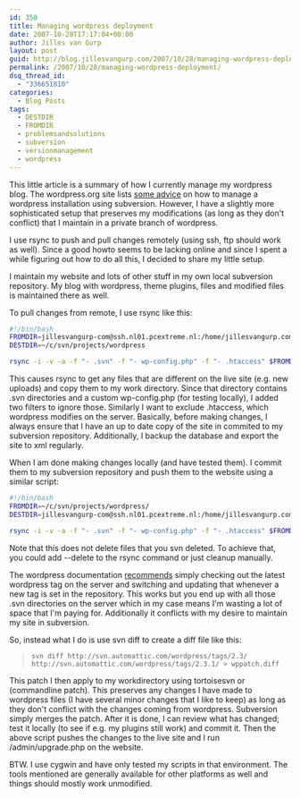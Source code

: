 ```yaml
---
id: 350
title: Managing wordpress deployment
date: 2007-10-28T17:17:04+00:00
author: Jilles van Gurp
layout: post
guid: http://blog.jillesvangurp.com/2007/10/28/managing-wordpress-deployment/
permalink: /2007/10/28/managing-wordpress-deployment/
dsq_thread_id:
  - "336651810"
categories:
  - Blog Posts
tags:
  - DESTDIR
  - FROMDIR
  - problemsandsolutions
  - subversion
  - versionmanagement
  - wordpress
---
```

This little article is a summary of how I currently manage my wordpress blog. The wordpress.org site lists [some advice](http://codex.wordpress.org/Installing/Updating_WordPress_with_Subversion) on how to manage a wordpress installation using subversion. However, I have a slightly more sophisticated setup that preserves my modifications (as long as they don't conflict) that I maintain in a private branch of wordpress.

I use rsync to push and pull changes remotely (using ssh, ftp should work as well). Since a good howto seems to be lacking online and since I spent a while figuring out how to do all this, I decided to share my little setup.
<!--more-->
I maintain my website and lots of other stuff in my own local subversion repository. My blog with wordpress, theme plugins, files and modified files is maintained there as well.

To pull changes from remote, I use rsync like this:

```bash
#!/bin/bash
FROMDIR=jillesvangurp-com@ssh.nl01.pcextreme.nl:/home/jillesvangurp.com/blog/
DESTDIR=~/c/svn/projects/wordpress

rsync -i -v -a -f "- .svn" -f "- wp-config.php" -f "- .htaccess" $FROMDIR $DESTDIR
```

This causes rsync to get any files that are different on the live site (e.g. new uploads) and copy them to my work directory. Since that directory contains .svn directories and a custom wp-config.php (for testing locally), I added two filters to ignore those. Similarly I want to exclude .htaccess, which wordpress modifies on the server. Basically, before making changes, I always ensure that I have an up to date copy of the site in commited to my subversion repository. Additionally, I backup the database and export the site to xml regularly.

When I am done making changes locally (and have tested them). I commit them to my subversion repository and push them to the website using a similar script:

```bash
#!/bin/bash
FROMDIR=~/c/svn/projects/wordpress/
DESTDIR=jillesvangurp-com@ssh.nl01.pcextreme.nl:/home/jillesvangurp.com/blog

rsync -i -v -a -f "- .svn" -f "- wp-config.php" -f "- .htaccess" $FROMDIR $DESTDIR
```

Note that this does not delete files that you svn deleted. To achieve that, you could add --delete to the rsync command or just cleanup manually.

The wordpress documentation [recommends](http://codex.wordpress.org/Installing/Updating_WordPress_with_Subversion) simply checking out the latest wordpress tag on the server and switching and updating that whenever a new tag is set in the repository. This works but you end up with all those .svn directories on the server which in my case means I'm wasting a lot of space that I'm paying for. Additionally it conflicts with my desire to maintain my site in subversion.

So, instead what I do is use svn diff to create a diff file like this:

> `svn diff http://svn.automattic.com/wordpress/tags/2.3/ http://svn.automattic.com/wordpress/tags/2.3.1/ > wppatch.diff`

This patch I then apply to my workdirectory using tortoisesvn or (commandline patch). This preserves any changes I have made to wordpress files (I have several minor changes that I like to keep) as long as they don't conflict with the changes coming from wordpress. Subversion simply merges the patch. After it is done, I can review what has changed; test it locally (to see if e.g. my plugins still work) and commit it. Then the above script pushes the changes to the live site and I run /admin/upgrade.php on the website.

BTW. I use cygwin and have only tested my scripts in that environment. The tools mentioned are generally available for other platforms as well and things should mostly work unmodified.